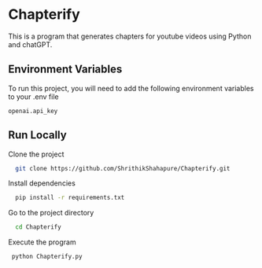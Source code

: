 # Chapterify
This is a program that generates chapters for youtube videos using Python and chatGPT.


## Environment Variables

To run this project, you will need to add the following environment variables to your .env file

`openai.api_key`

## Run Locally

Clone the project

```bash
  git clone https://github.com/ShrithikShahapure/Chapterify.git
```

Install dependencies

```bash
  pip install -r requirements.txt
```

Go to the project directory

```bash
  cd Chapterify
```

Execute the program

```bash
 python Chapterify.py
```


